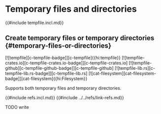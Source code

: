 # Temporary files and directories

{{#include tempfile.incl.md}}

## Create temporary files or temporary directories {#temporary-files-or-directories}

[![tempfile][c-tempfile-badge]][c-tempfile]{{hi:tempfile}}
[![tempfile-crates.io][c-tempfile-crates.io-badge]][c-tempfile-crates.io]
[![tempfile-github][c-tempfile-github-badge]][c-tempfile-github]
[![tempfile-lib.rs][c-tempfile-lib.rs-badge]][c-tempfile-lib.rs]
[![cat-filesystem][cat-filesystem-badge]][cat-filesystem]{{hi:Filesystem}}

Supports both temporary files and temporary directories.

{{#include refs.incl.md}}
{{#include ../../refs/link-refs.md}}

<div class="hidden">
TODO write
</div>
